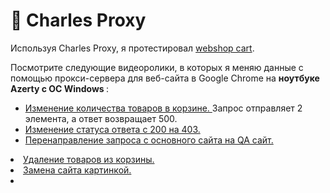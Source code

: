 # 🍶 Charles Proxy 

Используя Charles Proxy, я протестировал <a href="http://demowebshop.tricentis.com/cart"> webshop cart</a>. 

Посмотрите следующие видеоролики, в которых я меняю данные с помощью прокси-сервера для веб-сайта в Google Chrome на <b> ноутбуке Azerty с ОС Windows </b>: 
<ul>
<li>  <a href="https://drive.google.com/file/d/1nvaGUXEXKu9HZpSaQVa51vWDZVuSrPNb/view?usp=sharing">Изменение количества товаров в корзине. </a>  Запрос отправляет 2 элемента, а ответ возвращает 500. </li> 
<li>  <a href="https://drive.google.com/file/d/1GoIg6_onuXji1zsnwIXUHSPbQdBFJnpG/view?usp=sharing"> Изменение статуса ответа с 200 на 403. </a>  </li> 
<li>  <a href="https://drive.google.com/file/d/1RYg5s7zb876KE_XAS1anELOGz8zgGKeq/view?usp=sharing">Перенаправление запроса с основного сайта на QA сайт.</a> </li> 
 </ul>

<li>  <a href="https://drive.google.com/file/d/1JZ3v55Nb6RIpgqWBiPcAMBCPgT0iP7Pn/view?usp=sharing"> Удаление товаров из корзины. </li> 
<li>  <a href="https://drive.google.com/file/d/18uwy8mU75gkpCxAKwUZkFs-eGrDwwDdF/view?usp=sharing"> Замена сайта картинкой. </a>  </li> 
<li>  